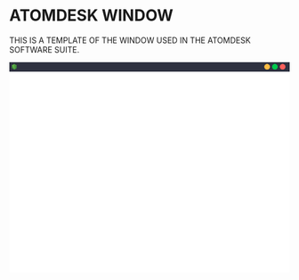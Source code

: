 # ATOMDESK WINDOW

THIS IS A TEMPLATE OF THE WINDOW USED IN THE ATOMDESK SOFTWARE SUITE.

![alt text](/readme/SCREENSHOT1.png)
